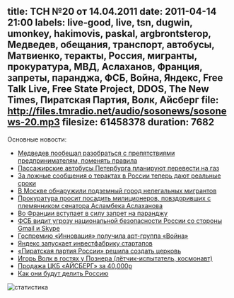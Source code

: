title: ТСН №20 от 14.04.2011
date: 2011-04-14 21:00
labels: live-good, live, tsn, dugwin, umonkey, hakimovis, paskal, argbrontsterop, Медведев, обещания, транспорт, автобусы, Матвиенко, теракты, Россия, мигранты, прокуратура, МВД, Аслаханов, Франция, запреты, паранджа, ФСБ, Война, Яндекс, Free Talk Live, Free State Project, DDOS, The New Times, Пиратская Партия, Волк, Айсберг
file: http://files.tmradio.net/audio/sosonews/sosonews-20.mp3
filesize: 61458378
duration: 7682
---
Основные новости:

<ul>
<li><a href="http://www.vesti.ru/doc.html?id=442551">Медведев пообещал разобраться с препятствиями предпринимателям, поменять правила</a></li>
<li><a href="http://www.baltinfo.ru/2011/04/14/Obschestvennyi-transport-Peterburga-planiruyut-perevesti-na-gaz-198981">Пассажирские автобусы Петербурга планируют перевести на газ</a></li>
<li><a href="http://www.kavkaz-uzel.ru/articles/183676/">За ложные сообщения о терактах в России теперь дают реальные сроки</a></li>
<li><a href="http://www.rian.ru/society/20110414/364298316.html">В Москве обнаружили подземный город нелегальных мигрантов</a></li>
<li><a href="http://kazan.kp.ru/daily/25669.4/829838/">Прокуратура просит посадить милиционеров, повздоривших с племянником сенатора Асламбека Аслаханова</a></li>
<li><a href="http://top.rbc.ru/politics/11/04/2011/573898.shtml">Во Франции вступает в силу запрет на паранджу</a></li>
<li><a href="http://www.marker.ru/news/4308">ФСБ видит угрозу национальной безопасности России со стороны Gmail и Skype</a></li>
<li><a href="http://top.rbc.ru/society/08/04/2011/572299.shtml">Госпремию «Инновация» получила арт-группа «Война»</a></li>
<li><a href="http://www.kommersant.ru/doc-y/1620996">Яндекс запускает инвестфабрику стартапов</a></li>
<li><a href="http://txt.newsru.com/religy/13apr2011/pirat.html">«Пиратская партия России» решила создать церковь</a></li>
<li><a href="http://www.1tv.ru/sprojects_edition/si5756/fi8417">Игорь Волк в гостях у Познера (лётчик-испытатель, космонавт)</a></li>
<li><a href="http://echo.msk.ru/programs/razvorot/765546-echo/">Продажа ЦКБ «АЙСБЕРГ» за 40,000р</a></li>
<li><a href="http://www.apn.ru/publications/article23988.htm">Как они будут делить Россию</a></li>
</ul>

![статистика](http://files.tmradio.net/audio/sosonews/sosonews-20.png)

